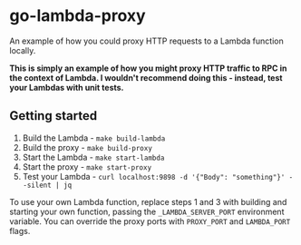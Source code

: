 # go-lambda-proxy

An example of how you could proxy HTTP requests to a Lambda function locally.

**This is simply an example of how you might proxy HTTP traffic to RPC in the context of Lambda. I wouldn't recommend doing this - instead, test your Lambdas with unit tests.**

## Getting started

1. Build the Lambda - `make build-lambda`
2. Build the proxy - `make build-proxy`
3. Start the Lambda - `make start-lambda`
4. Start the proxy - `make start-proxy`
5. Test your Lambda - `curl localhost:9898 -d '{"Body": "something"}' --silent | jq`

To use your own Lambda function, replace steps 1 and 3 with building and starting your own function, passing the `_LAMBDA_SERVER_PORT` environment variable. You can override the proxy ports with `PROXY_PORT` and `LAMBDA_PORT` flags.
